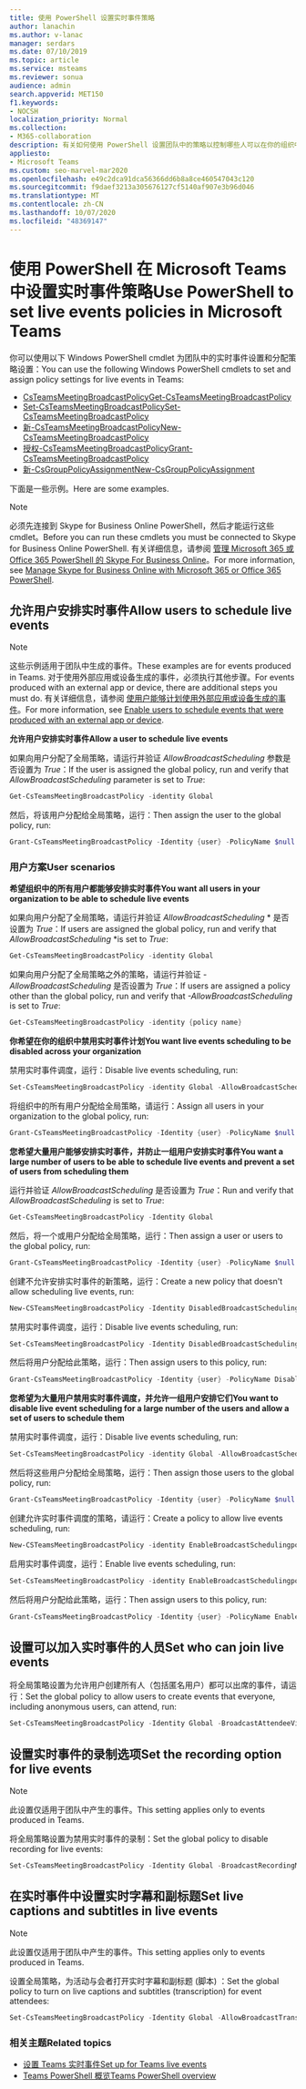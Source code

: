 ```yaml
---
title: 使用 PowerShell 设置实时事件策略
author: lanachin
ms.author: v-lanac
manager: serdars
ms.date: 07/10/2019
ms.topic: article
ms.service: msteams
ms.reviewer: sonua
audience: admin
search.appverid: MET150
f1.keywords:
- NOCSH
localization_priority: Normal
ms.collection:
- M365-collaboration
description: 有关如何使用 PowerShell 设置团队中的策略以控制哪些人可以在你的组织中拥有实时事件以及事件中可用的功能的示例。
appliesto:
- Microsoft Teams
ms.custom: seo-marvel-mar2020
ms.openlocfilehash: e49c2dca91dca56366dd6b8a8ce460547043c120
ms.sourcegitcommit: f9daef3213a305676127cf5140af907e3b96d046
ms.translationtype: MT
ms.contentlocale: zh-CN
ms.lasthandoff: 10/07/2020
ms.locfileid: "48369147"
---
```

# <a name="use-powershell-to-set-live-events-policies-in-microsoft-teams"></a><span data-ttu-id="e5749-103">使用 PowerShell 在 Microsoft Teams 中设置实时事件策略</span><span class="sxs-lookup"><span data-stu-id="e5749-103">Use PowerShell to set live events policies in Microsoft Teams</span></span>

<span data-ttu-id="e5749-104">你可以使用以下 Windows PowerShell cmdlet 为团队中的实时事件设置和分配策略设置：</span><span class="sxs-lookup"><span data-stu-id="e5749-104">You can use the following Windows PowerShell cmdlets to set and assign policy settings for live events in Teams:</span></span> 
- [<span data-ttu-id="e5749-105">CsTeamsMeetingBroadcastPolicy</span><span class="sxs-lookup"><span data-stu-id="e5749-105">Get-CsTeamsMeetingBroadcastPolicy</span></span>](https://docs.microsoft.com/powershell/module/skype/get-csteamsmeetingbroadcastpolicy?view=skype-ps)
- [<span data-ttu-id="e5749-106">Set-CsTeamsMeetingBroadcastPolicy</span><span class="sxs-lookup"><span data-stu-id="e5749-106">Set-CsTeamsMeetingBroadcastPolicy</span></span>](https://docs.microsoft.com/powershell/module/skype/set-csteamsmeetingbroadcastpolicy?view=skype-ps)
- [<span data-ttu-id="e5749-107">新-CsTeamsMeetingBroadcastPolicy</span><span class="sxs-lookup"><span data-stu-id="e5749-107">New-CsTeamsMeetingBroadcastPolicy</span></span>](https://docs.microsoft.com/powershell/module/skype/new-csteamsmeetingbroadcastpolicy?view=skype-ps)
- [<span data-ttu-id="e5749-108">授权-CsTeamsMeetingBroadcastPolicy</span><span class="sxs-lookup"><span data-stu-id="e5749-108">Grant-CsTeamsMeetingBroadcastPolicy</span></span>](https://docs.microsoft.com/powershell/module/skype/grant-csteamsmeetingbroadcastpolicy?view=skype-ps)
- [<span data-ttu-id="e5749-109">新-CsGroupPolicyAssignment</span><span class="sxs-lookup"><span data-stu-id="e5749-109">New-CsGroupPolicyAssignment</span></span>](https://docs.microsoft.com/powershell/module/teams/new-csgrouppolicyassignment?view=teams-ps)

<span data-ttu-id="e5749-110">下面是一些示例。</span><span class="sxs-lookup"><span data-stu-id="e5749-110">Here are some examples.</span></span>

> [!NOTE]
> <span data-ttu-id="e5749-111">必须先连接到 Skype for Business Online PowerShell，然后才能运行这些 cmdlet。</span><span class="sxs-lookup"><span data-stu-id="e5749-111">Before you can run these cmdlets you must be connected to Skype for Business Online PowerShell.</span></span> <span data-ttu-id="e5749-112">有关详细信息，请参阅 [管理 Microsoft 365 或 Office 365 PowerShell 的 Skype For Business Online](https://docs.microsoft.com/office365/enterprise/powershell/manage-skype-for-business-online-with-office-365-powershell)。</span><span class="sxs-lookup"><span data-stu-id="e5749-112">For more information, see [Manage Skype for Business Online with Microsoft 365 or Office 365 PowerShell](https://docs.microsoft.com/office365/enterprise/powershell/manage-skype-for-business-online-with-office-365-powershell).</span></span>

## <a name="allow-users-to-schedule-live-events"></a><span data-ttu-id="e5749-113">允许用户安排实时事件</span><span class="sxs-lookup"><span data-stu-id="e5749-113">Allow users to schedule live events</span></span> 

> [!NOTE]
> <span data-ttu-id="e5749-114">这些示例适用于团队中生成的事件。</span><span class="sxs-lookup"><span data-stu-id="e5749-114">These examples are for events produced in Teams.</span></span> <span data-ttu-id="e5749-115">对于使用外部应用或设备生成的事件，必须执行其他步骤。</span><span class="sxs-lookup"><span data-stu-id="e5749-115">For events produced with an external app or device, there are additional steps you must do.</span></span> <span data-ttu-id="e5749-116">有关详细信息，请参阅 [使用户能够计划使用外部应用或设备生成的事件](set-up-for-teams-live-events.md#enable-users-to-schedule-events-that-were-produced-with-an-external-app-or-device)。</span><span class="sxs-lookup"><span data-stu-id="e5749-116">For more information, see [Enable users to schedule events that were produced with an external app or device](set-up-for-teams-live-events.md#enable-users-to-schedule-events-that-were-produced-with-an-external-app-or-device).</span></span>

<span data-ttu-id="e5749-117">**允许用户安排实时事件**</span><span class="sxs-lookup"><span data-stu-id="e5749-117">**Allow a user to schedule live events**</span></span>

<span data-ttu-id="e5749-118">如果向用户分配了全局策略，请运行并验证 *AllowBroadcastScheduling* 参数是否设置为 *True*：</span><span class="sxs-lookup"><span data-stu-id="e5749-118">If the user is assigned the global policy, run and verify that *AllowBroadcastScheduling* parameter is set to *True*:</span></span>
```PowerShell
Get-CsTeamsMeetingBroadcastPolicy -identity Global
```
<span data-ttu-id="e5749-119">然后，将该用户分配给全局策略，运行：</span><span class="sxs-lookup"><span data-stu-id="e5749-119">Then assign the user to the global policy, run:</span></span>
```PowerShell
Grant-CsTeamsMeetingBroadcastPolicy -Identity {user} -PolicyName $null -Verbose
```

### <a name="user-scenarios"></a><span data-ttu-id="e5749-120">用户方案</span><span class="sxs-lookup"><span data-stu-id="e5749-120">User scenarios</span></span>
<span data-ttu-id="e5749-121">**希望组织中的所有用户都能够安排实时事件**</span><span class="sxs-lookup"><span data-stu-id="e5749-121">**You want all users in your organization to be able to schedule live events**</span></span>

<span data-ttu-id="e5749-122">如果向用户分配了全局策略，请运行并验证 *AllowBroadcastScheduling* \* 是否设置为 *True*：</span><span class="sxs-lookup"><span data-stu-id="e5749-122">If users are assigned the global policy, run and verify that *AllowBroadcastScheduling* \*is set to *True*:</span></span>
```PowerShell
Get-CsTeamsMeetingBroadcastPolicy -identity Global
```
<span data-ttu-id="e5749-123">如果向用户分配了全局策略之外的策略，请运行并验证 *-AllowBroadcastScheduling* 是否设置为 *True*：</span><span class="sxs-lookup"><span data-stu-id="e5749-123">If users are assigned a policy other than the global policy, run and verify that *-AllowBroadcastScheduling* is set to *True*:</span></span>
```PowerShell
Get-CsTeamsMeetingBroadcastPolicy -identity {policy name}
```
<span data-ttu-id="e5749-124">**你希望在你的组织中禁用实时事件计划**</span><span class="sxs-lookup"><span data-stu-id="e5749-124">**You want live events scheduling to be disabled across your organization**</span></span>

<span data-ttu-id="e5749-125">禁用实时事件调度，运行：</span><span class="sxs-lookup"><span data-stu-id="e5749-125">Disable live events scheduling, run:</span></span>
```PowerShell
Set-CsTeamsMeetingBroadcastPolicy -identity Global -AllowBroadcastScheduling $false
```
<span data-ttu-id="e5749-126">将组织中的所有用户分配给全局策略，请运行：</span><span class="sxs-lookup"><span data-stu-id="e5749-126">Assign all users in your organization to the global policy, run:</span></span>
```PowerShell
Grant-CsTeamsMeetingBroadcastPolicy -Identity {user} -PolicyName $null -Verbose
```

<span data-ttu-id="e5749-127">**您希望大量用户能够安排实时事件，并防止一组用户安排实时事件**</span><span class="sxs-lookup"><span data-stu-id="e5749-127">**You want a large number of users to be able to schedule live events and prevent a set of users from scheduling them**</span></span>

<span data-ttu-id="e5749-128">运行并验证 *AllowBroadcastScheduling* 是否设置为 *True*：</span><span class="sxs-lookup"><span data-stu-id="e5749-128">Run and verify that *AllowBroadcastScheduling* is set to *True*:</span></span>
```PowerShell
Get-CsTeamsMeetingBroadcastPolicy -Identity Global
```
<span data-ttu-id="e5749-129">然后，将一个或用户分配给全局策略，运行：</span><span class="sxs-lookup"><span data-stu-id="e5749-129">Then assign a user or users to the global policy, run:</span></span>
```PowerShell
Grant-CsTeamsMeetingBroadcastPolicy -Identity {user} -PolicyName $null -Verbose
```

<span data-ttu-id="e5749-130">创建不允许安排实时事件的新策略，运行：</span><span class="sxs-lookup"><span data-stu-id="e5749-130">Create a new policy that doesn't allow scheduling live events, run:</span></span>
```PowerShell
New-CSTeamsMeetingBroadcastPolicy -Identity DisabledBroadcastSchedulingPolicy
```
<span data-ttu-id="e5749-131">禁用实时事件调度，运行：</span><span class="sxs-lookup"><span data-stu-id="e5749-131">Disable live events scheduling, run:</span></span>
```PowerShell
Set-CsTeamsMeetingBroadcastPolicy -Identity DisabledBroadcastSchedulingPolicy -AllowBroadcastScheduling $false
```
<span data-ttu-id="e5749-132">然后将用户分配给此策略，运行：</span><span class="sxs-lookup"><span data-stu-id="e5749-132">Then assign users to this policy, run:</span></span>
```PowerShell
Grant-CsTeamsMeetingBroadcastPolicy -Identity {user} -PolicyName DisabledBroadcastSchedulingPolicy -Verbose
```
<span data-ttu-id="e5749-133">**您希望为大量用户禁用实时事件调度，并允许一组用户安排它们**</span><span class="sxs-lookup"><span data-stu-id="e5749-133">**You want to disable live event scheduling for a large number of the users and allow a set of users to schedule them**</span></span>

<span data-ttu-id="e5749-134">禁用实时事件调度，运行：</span><span class="sxs-lookup"><span data-stu-id="e5749-134">Disable live events scheduling, run:</span></span>
```PowerShell
Set-CsTeamsMeetingBroadcastPolicy -identity Global -AllowBroadcastScheduling $false
```
<span data-ttu-id="e5749-135">然后将这些用户分配给全局策略，运行：</span><span class="sxs-lookup"><span data-stu-id="e5749-135">Then assign those users to the global policy, run:</span></span>
```PowerShell
Grant-CsTeamsMeetingBroadcastPolicy -Identity {user} -PolicyName $null -Verbose
```
<span data-ttu-id="e5749-136">创建允许实时事件调度的策略，请运行：</span><span class="sxs-lookup"><span data-stu-id="e5749-136">Create a policy to allow live events scheduling, run:</span></span>
```PowerShell
New-CSTeamsMeetingBroadcastPolicy -identity EnableBroadcastSchedulingpolicy
```
<span data-ttu-id="e5749-137">启用实时事件调度，运行：</span><span class="sxs-lookup"><span data-stu-id="e5749-137">Enable live events scheduling, run:</span></span>
```PowerShell
Set-CsTeamsMeetingBroadcastPolicy -identity EnableBroadcastSchedulingpolicy -AllowBroadcastScheduling $true
```
<span data-ttu-id="e5749-138">然后将用户分配给此策略，运行：</span><span class="sxs-lookup"><span data-stu-id="e5749-138">Then assign users to this policy, run:</span></span>
```PowerShell
Grant-CsTeamsMeetingBroadcastPolicy -Identity {user} -PolicyName EnableBroadcastSchedulingpolicy -Verbose
```
## <a name="set-who-can-join-live-events"></a><span data-ttu-id="e5749-139">设置可以加入实时事件的人员</span><span class="sxs-lookup"><span data-stu-id="e5749-139">Set who can join live events</span></span>
 
<span data-ttu-id="e5749-140">将全局策略设置为允许用户创建所有人（包括匿名用户）都可以出席的事件，请运行：</span><span class="sxs-lookup"><span data-stu-id="e5749-140">Set the global policy to allow users to create events that everyone, including anonymous users, can attend, run:</span></span>
```PowerShell
Set-CsTeamsMeetingBroadcastPolicy -Identity Global -BroadcastAttendeeVisibility Everyone  
```
## <a name="set-the-recording-option-for-live-events"></a><span data-ttu-id="e5749-141">设置实时事件的录制选项</span><span class="sxs-lookup"><span data-stu-id="e5749-141">Set the recording option for live events</span></span>
> [!NOTE]
> <span data-ttu-id="e5749-142">此设置仅适用于团队中产生的事件。</span><span class="sxs-lookup"><span data-stu-id="e5749-142">This setting applies only to events produced in Teams.</span></span>

<span data-ttu-id="e5749-143">将全局策略设置为禁用实时事件的录制：</span><span class="sxs-lookup"><span data-stu-id="e5749-143">Set the global policy to disable recording for live events:</span></span>
```PowerShell
Set-CsTeamsMeetingBroadcastPolicy -Identity Global -BroadcastRecordingMode AlwaysDisabled 
```
## <a name="set-live-captions-and-subtitles-in-live-events"></a><span data-ttu-id="e5749-144">在实时事件中设置实时字幕和副标题</span><span class="sxs-lookup"><span data-stu-id="e5749-144">Set live captions and subtitles in live events</span></span>
> [!NOTE]
> <span data-ttu-id="e5749-145">此设置仅适用于团队中产生的事件。</span><span class="sxs-lookup"><span data-stu-id="e5749-145">This setting applies only to events produced in Teams.</span></span> 

<span data-ttu-id="e5749-146">设置全局策略，为活动与会者打开实时字幕和副标题 (脚本) ：</span><span class="sxs-lookup"><span data-stu-id="e5749-146">Set the global policy to turn on live captions and subtitles (transcription) for event attendees:</span></span>
```PowerShell
Set-CsTeamsMeetingBroadcastPolicy -Identity Global -AllowBroadcastTranscription $true 
```

### <a name="related-topics"></a><span data-ttu-id="e5749-147">相关主题</span><span class="sxs-lookup"><span data-stu-id="e5749-147">Related topics</span></span>
- [<span data-ttu-id="e5749-148">设置 Teams 实时事件</span><span class="sxs-lookup"><span data-stu-id="e5749-148">Set up for Teams live events</span></span>](set-up-for-teams-live-events.md)
- [<span data-ttu-id="e5749-149">Teams PowerShell 概览</span><span class="sxs-lookup"><span data-stu-id="e5749-149">Teams PowerShell overview</span></span>](../teams-powershell-overview.md)

